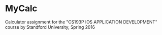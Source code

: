# MyCalc
Calculator assignment for the "CS193P IOS APPLICATION DEVELOPMENT" course by Standford University, Spring 2016
